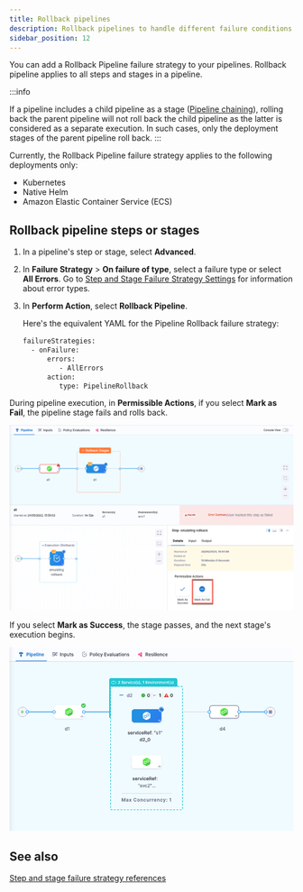 ```yaml
---
title: Rollback pipelines
description: Rollback pipelines to handle different failure conditions. 
sidebar_position: 12
---
```



You can add a Rollback Pipeline failure strategy to your pipelines. Rollback pipeline applies to all steps and stages in a pipeline. 

:::info

If a pipeline includes a child pipeline as a stage ([Pipeline chaining](/docs/platform/pipelines/pipeline-chaining/)), rolling back the parent pipeline will not roll back the child pipeline as the latter is considered as a separate execution. In such cases, only the deployment stages of the parent pipeline roll back.
:::

Currently, the Rollback Pipeline failure strategy applies to the following deployments only:
* Kubernetes
* Native Helm
* Amazon Elastic Container Service (ECS)

## Rollback pipeline steps or stages

1. In a pipeline's step or stage, select **Advanced**.
2. In **Failure Strategy** > **On failure of type**, select a failure type or select **All Errors**. 
   Go to [Step and Stage Failure Strategy Settings](w_pipeline-steps-reference/step-failure-strategy-settings.md) for information about error types.
3. In **Perform Action**, select **Rollback Pipeline**.

   Here's the equivalent YAML for the Pipeline Rollback failure strategy: 

   ```
   failureStrategies:
     - onFailure:
         errors:
            - AllErrors                           
         action:
            type: PipelineRollback
   ```

During pipeline execution, in **Permissible Actions**, if you select **Mark as Fail**, the pipeline stage fails and rolls back. 

![](static/pipeline-failure-strategy-1.png)

If you select **Mark as Success**, the stage passes, and the next stage's execution begins. 

![](static/pipeline-failure-strategy-2.png)

## See also

[Step and stage failure strategy references](/docs/platform/pipelines/w_pipeline-steps-reference/step-failure-strategy-settings/)

